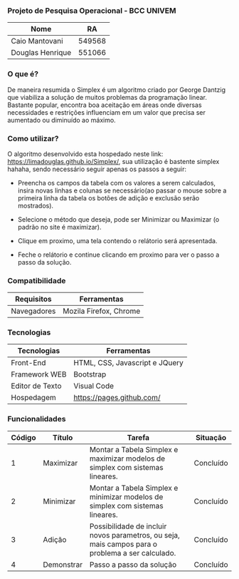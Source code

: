 
### Projeto de Pesquisa Operacional - BCC UNIVEM

Nome							| RA
------------------------------	|--------
Caio Mantovani  	|  549568
Douglas Henrique		| 551066


### O que é? 
De maneira resumida o Simplex é um algoritmo criado por George Dantzig que viabiliza a solução de muitos problemas da programação linear. Bastante popular, encontra boa aceitação em áreas onde diversas necessidades e restrições influenciam em um valor que precisa ser aumentado ou diminuído ao máximo.

### Como utilizar?
O algoritmo desenvolvido esta hospedado neste link: https://limadouglas.github.io/Simplex/, sua utilização é bastente simplex hahaha, sendo necessário seguir apenas os passos a seguir:

- Preencha os campos da tabela com os valores a serem calculados, insira novas linhas e colunas se necessário(ao passar o mouse sobre a primeira linha da tabela os botões de adição e exclusão serão mostrados).

- Selecione o método que deseja, pode ser Minimizar ou Maximizar (o padrão no site é maximizar).

- Clique em proximo, uma tela contendo o relátorio será apresentada.

- Feche o relátorio e continue clicando em proximo para ver o passo a passo da solução. 

### Compatibilidade

Requisitos 			| Ferramentas
--------- 			| ------
Navegadores     	| Mozila Firefox, Chrome



### Tecnologias

Tecnologias 	| Ferramentas
--------- 		| ------
Front-End     	| HTML, CSS, Javascript e JQuery
Framework WEB   | Bootstrap
Editor de Texto | Visual Code
Hospedagem | https://pages.github.com/

### Funcionalidades

Código 		| Título 												| Tarefa 																									| Situação 
--------- 	| ------ 												| -------																									| ----------
1 			| Maximizar 											| Montar a Tabela Simplex e maximizar modelos de simplex com sistemas lineares. 	| Concluído 
2 			| Minimizar 											| Montar a Tabela Simplex e minimizar modelos de simplex com sistemas lineares. 	| Concluído 
3 			| Adição	| Possibilidade de incluir novos parametros, ou seja, mais campos para o problema a ser calculado.							| Concluído 
4 			| Demonstrar 								| Passo a passo da solução 					| Concluído




